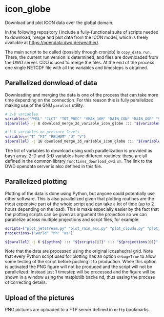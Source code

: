 # icon_globe
Download and plot ICON data over the global domain.

In the following repository I include a fully-functional suite of scripts 
needed to download, merge and plot data from the ICON model,
which is freely available at https://opendata.dwd.de/weather/.

The main script to be called (possibly through cronjob) is `copy_data.run`. 
There, the current run version is determined, and files are downloaded from the DWD server.
CDO is used to merge the files. At the end of the process one single NETCDF file with all the variables 
and timesteps is obtained.

## Parallelized donwload of data 
Downloading and merging the data is one of the process that can take more time depending on the connection.
For this reason this is fully parallelized making use of the GNU `parallel` utility. 
```bash
# 2-D variables
variables=("PMSL" "CLCT" "TOT_PREC" "VMAX_10M" "RAIN_CON" "RAIN_GSP" "SNOW_CON" "SNOW_GSP" "T_2M" "TD_2M" "WW" "CAPE_CON")
${parallel} -j 8 download_merge_2d_variable_icon_globe ::: "${variables[@]}"

# 3-D variables on pressure levels
variables=("T" "FI" "RELHUM" "U" "V")
${parallel} -j 16 download_merge_3d_variable_icon_globe ::: "${variables[@]}"
``` 
The list of variables to download using such parallelization is provided as bash array. 2-D and 3-D variables have different
routines: these are all defined in the common library `functions_download_dwd.sh`. The link to the DWD opendata server is also defined in this file. 

## Parallelized plotting
Plotting of the data is done using Python, but anyone could potentially use other software. This is also parallelized
given that plotting routines are the most expensive part of the whole script and can take a lot of time (up to 2 hours
depending on the load). 
This is make especially easier by the 
fact that the plotting scripts can be given as argument the projection so we can parallelize across multiple projections
and script files, for example:
```bash
scripts=("plot_jetstream.py" "plot_rain_acc.py" "plot_clouds.py" "plot_geop_500.py" "plot_mslp_wind.py" "plot_thetae.py")
projections=("world" "nh" "us")

${parallel} -j 6 ${python} ::: "${scripts[@]}" ::: "${projections[@]}"
``` 
Note that the data are processed using the original icosahedral grid.
Note that every Python script used for plotting has an option `debug=True` to allow some testing of the script before pushing it to production. When this option is activated the PNG figure will not be produced and the script will not be parallelized. Instead just 1 timestep will be processed and the figure will be shown in a window using the matplotlib backe
nd, thus easing the process of correcting details.

## Upload of the pictures
PNG pictures are uploaded to a FTP server defined in `ncftp` bookmarks.
